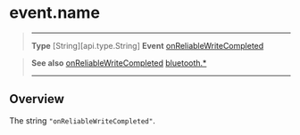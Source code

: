 # event.name

> --------------------- ------------------------------------------------------------------------------------------
> __Type__              [String][api.type.String]
> __Event__             [onReliableWriteCompleted](/plugin/bluetooth/type/Gatt/event/onReliableWriteCompleted/index.md)


> __See also__          [onReliableWriteCompleted](/plugin/bluetooth/type/Gatt/event/onReliableWriteCompleted/index.md)
>						[bluetooth.*](/plugin/bluetooth.md)
> --------------------- ------------------------------------------------------------------------------------------

## Overview

The string `"onReliableWriteCompleted"`.